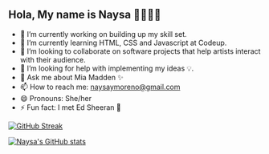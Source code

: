 ## Hola, My name is Naysa 👋👩🏻‍💻


- 🔭 I’m currently working on building up my skill set.
- 🌱 I’m currently learning HTML, CSS and Javascript at Codeup.
- 👯 I’m looking to collaborate on software projects that help artists interact
      with their audience. 
- 🤔 I’m looking for help with implementing my ideas 💡.
- 💬 Ask me about Mia Madden ✨
- 📫 How to reach me: naysaymoreno@gmail.com
- 😄 Pronouns: She/her
- ⚡ Fun fact: I met Ed Sheeran 🎸




[![GitHub Streak](http://github-readme-streak-stats.herokuapp.com?user=naysamoreno&theme=midnight-purple&hide_border=true&fire=F07167&border=F0F7EE&stroke=AFDEDC&ring=DE61A8&currStreakNum=F07167&sideNums=9562F0&currStreakLabel=000000&sideLabels=000000&dates=000000&background=C4D7F2)](https://git.io/streak-stats)

[![Naysa's GitHub stats](https://github-readme-stats.vercel.app/api?username=naysamoreno)](https://github.com/naysamoreno/github-readme-stats?username=naysamoreno&theme=cobalt&show_icons=true)
